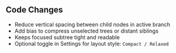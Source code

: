 ## Code Changes

- Reduce vertical spacing between child nodes in active branch
- Add bias to compress unselected trees or distant siblings
- Keeps focused subtree tight and readable
- Optional toggle in Settings for layout style: `Compact / Relaxed`
